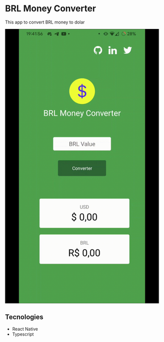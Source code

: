# BRL Money Converter

This app to convert BRL money to dolar

![Apresentation GIF](assets/videos/brl-money-converter-apresentation.gif)

## Tecnologies
- React Native
- Typescript
